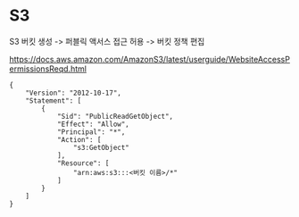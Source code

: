# S3

S3 버킷 생성 -> 퍼블릭 액서스 접근 허용 -> 버킷 정책 편집

https://docs.aws.amazon.com/AmazonS3/latest/userguide/WebsiteAccessPermissionsReqd.html

```
{
    "Version": "2012-10-17",
    "Statement": [
        {
            "Sid": "PublicReadGetObject",
            "Effect": "Allow",
            "Principal": "*",
            "Action": [
                "s3:GetObject"
            ],
            "Resource": [
                "arn:aws:s3:::<버킷 이름>/*"
            ]
        }
    ]
}
```
